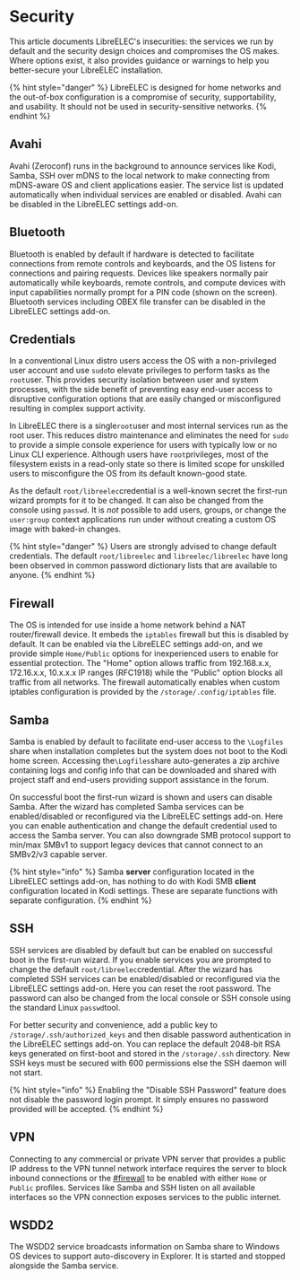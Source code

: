 # Security

This article documents LibreELEC's insecurities: the services we run by default and the security design choices and compromises the OS makes. Where options exist, it also provides guidance or warnings to help you better-secure your LibreELEC installation.

{% hint style="danger" %}
LibreELEC is designed for home networks and the out-of-box configuration is a compromise of security, supportability, and usability. It should not be used in security-sensitive networks.
{% endhint %}

## Avahi

Avahi (Zeroconf) runs in the background to announce services like Kodi, Samba, SSH over mDNS to the local network to make connecting from mDNS-aware OS and client applications easier. The service list is updated automatically when individual services are enabled or disabled. Avahi can be disabled in the LibreELEC settings add-on.

## Bluetooth

Bluetooth is enabled by default if hardware is detected to facilitate connections from remote controls and keyboards, and the OS listens for connections and pairing requests. Devices like speakers normally pair automatically while keyboards, remote controls, and compute devices with input capabilities normally prompt for a PIN code (shown on the screen). Bluetooth services including OBEX file transfer can be disabled in the LibreELEC settings add-on.

## Credentials

In a conventional Linux distro users access the OS with a non-privileged user account and use `sudo`to elevate privileges to perform tasks as the `root`user. This provides security isolation between user and system processes, with the side benefit of preventing easy end-user access to disruptive configuration options that are easily changed or misconfigured resulting in complex support activity.

In LibreELEC there is a single`root`user and most internal services run as the root user. This reduces distro maintenance and eliminates the need for `sudo` to provide a simple console experience for users with typically low or no Linux CLI experience. Although users have `root`privileges, most of the filesystem exists in a read-only state so there is limited scope for unskilled users to misconfigure the OS from its default known-good state.

As the default `root/libreelec`credential is a well-known secret the first-run wizard prompts for it to be changed. It can also be changed from the console using `passwd`. It is _not_ possible to add users, groups, or change the `user:group` context applications run under without creating a custom OS image with baked-in changes.&#x20;

{% hint style="danger" %}
Users are strongly advised to change default credentials. The default `root/libreelec` and `libreelec/libreelec` have long been observed in common password dictionary lists that are available to anyone.
{% endhint %}

## Firewall

The OS is intended for use inside a home network behind a NAT router/firewall device. It embeds the `iptables` firewall but this is disabled by default. It can be enabled via the LibreELEC settings add-on, and we provide simple `Home/Public` options for inexperienced users to enable for essential protection. The "Home" option allows traffic from 192.168.x.x, 172.16.x.x, 10.x.x.x IP ranges (RFC1918) while the "Public" option blocks all traffic from all networks. The firewall automatically enables when custom iptables configuration is provided by the `/storage/.config/iptables` file.

## Samba

Samba is enabled by default to facilitate end-user access to the `\Logfiles` share when installation completes but the system does not boot to the Kodi home screen. Accessing the`\Logfiles`share auto-generates a zip archive containing logs and config info that can be downloaded and shared with project staff and end-users providing support assistance in the forum.

On successful boot the first-run wizard is shown and users can disable Samba. After the wizard has completed Samba services can be enabled/disabled or reconfigured via the LibreELEC settings add-on. Here you can enable authentication and change the default credential used to access the Samba server. You can also downgrade SMB protocol support to min/max SMBv1 to support legacy devices that cannot connect to an SMBv2/v3 capable server.

{% hint style="info" %}
Samba **server** configuration located in the LibreELEC settings add-on, has nothing to do with Kodi SMB **client** configuration located in Kodi settings. These are separate functions with separate configuration.
{% endhint %}

## SSH

SSH services are disabled by default but can be enabled on successful boot in the first-run wizard. If you enable services you are prompted to change the default `root/libreelec`credential. After the wizard has completed SSH services can be enabled/disabled or reconfigured via the LibreELEC settings add-on. Here you can reset the root password. The password can also be changed from the local console or SSH console using the standard Linux `passwd`tool.&#x20;

For better security and convenience, add a public key to `/storage/.ssh/authorized_keys` and then disable password authentication in the LibreELEC settings add-on. You can replace the default 2048-bit RSA keys generated on first-boot and stored in the `/storage/.ssh` directory. New SSH keys must be secured with 600 permissions else the SSH daemon will not start.

{% hint style="info" %}
Enabling the "Disable SSH Password" feature does not disable the password login prompt. It simply ensures no password provided will be accepted.
{% endhint %}

## VPN

Connecting to any commercial or private VPN server that provides a public IP address to the VPN tunnel network interface requires the server to block inbound connections or the [#firewall](security.md#firewall "mention") to be enabled with either `Home` or `Public` profiles. Services like Samba and SSH listen on all available interfaces so the VPN connection exposes services to the public internet.

## WSDD2

The WSDD2 service broadcasts information on Samba share to Windows OS devices to support auto-discovery in Explorer. It is started and stopped alongside the Samba service.&#x20;
